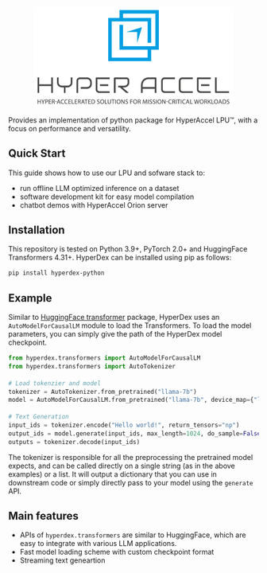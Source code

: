 <!---
Copyright 2023 The HyperAccel. All rights reserved.
-->

<p align="center">
    <br>
    <img src="./images/logo.png" width="400"/>
    <br>
</p>

Provides an implementation of python package for HyperAccel LPU™, with a focus on performance and versatility.

## Quick Start
This guide shows how to use our LPU and sofware stack to:
- run offline LLM optimized inference on a dataset
- software development kit for easy model compilation
- chatbot demos with HyperAccel Orion server

## Installation

This repository is tested on Python 3.9+, PyTorch 2.0+ and HuggingFace Transformers 4.31+.
HyperDex can be installed using pip as follows:

```bash
pip install hyperdex-python
```

## Example

Similar to [HuggingFace transformer](https://huggingface.co/docs/transformers/index) package, HyperDex uses an `AutoModelForCausalLM` module to load the Transformers. To load the model parameters, you can simply give the path of the HyperDex model checkpoint.

```python
from hyperdex.transformers import AutoModelForCausalLM
from hyperdex.transformers import AutoTokenizer

# Load tokenzier and model
tokenizer = AutoTokenizer.from_pretrained("llama-7b")
model = AutoModelForCausalLM.from_pretrained("llama-7b", device_map={"lpu": 1})

# Text Generation
input_ids = tokenizer.encode("Hello world!", return_tensors="np")
output_ids = model.generate(input_ids, max_length=1024, do_sample=False)
outputs = tokenizer.decode(input_ids)
```

The tokenizer is responsible for all the preprocessing the pretrained model expects, and can be called directly on a single string (as in the above examples) or a list. It will output a dictionary that you can use in downstream code or simply directly pass to your model using the `generate` API.

## Main features

 - APIs of `hyperdex.transformers` are similar to HuggingFace, which are easy to integrate with various LLM applications.
 - Fast model loading scheme with custom checkpoint format
 - Streaming text geneartion
